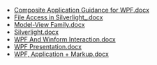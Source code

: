 <!--
title: WPF
date: 2016-11-19 20:18:52
tags:
- WPF
- .NET
-->
* [Composite Application Guidance for WPF.docx](https://github.com/zhuzhigao/PersonalMaterials/raw/master/WPF/Composite%20Application%20Guidance%20for%20WPF.docx)
* [File Access in Silverlight_.docx](https://github.com/zhuzhigao/PersonalMaterials/raw/master/WPF/File%20Access%20in%20Silverlight_.docx)
* [Model-View Family.docx](https://github.com/zhuzhigao/PersonalMaterials/raw/master/WPF/Model-View%20Family.docx)
* [Silverlight.docx](https://github.com/zhuzhigao/PersonalMaterials/raw/master/WPF/Silverlight.docx)
* [WPF And Winform Interaction.docx](https://github.com/zhuzhigao/PersonalMaterials/raw/master/WPF/WPF%20And%20Winform%20Interaction.docx)
* [WPF Presentation.docx](https://github.com/zhuzhigao/PersonalMaterials/raw/master/WPF/WPF%20Presentation.docx)
* [WPF, Application + Markup.docx](https://github.com/zhuzhigao/PersonalMaterials/raw/master/WPF/WPF,%20Application%20+%20Markup.docx)
<!-- more -->
